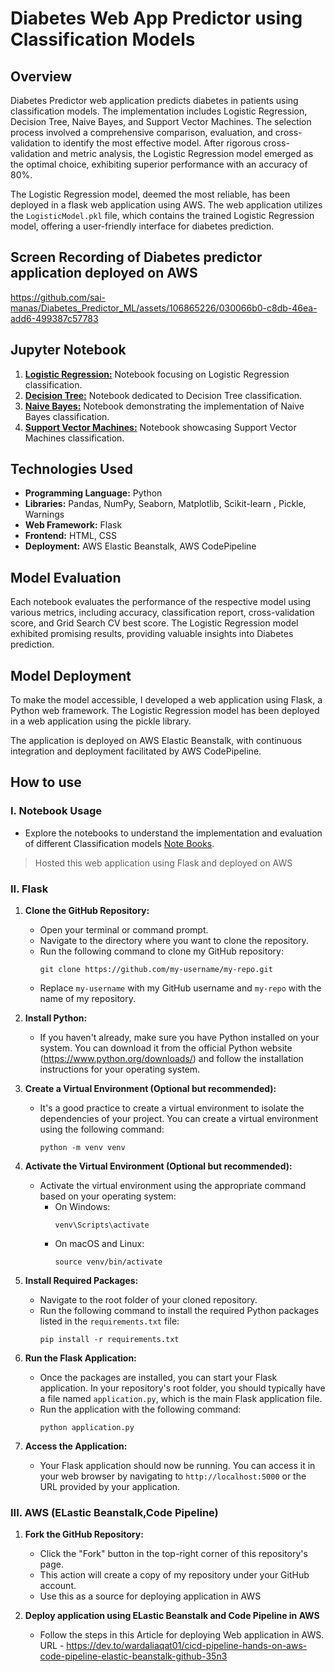 # Diabetes Web App Predictor using Classification Models

## Overview

Diabetes Predictor web application predicts diabetes in patients using classification models. The implementation includes Logistic Regression, Decision Tree, Naive Bayes, and Support Vector Machines. The selection process involved a comprehensive comparison, evaluation, and cross-validation to identify the most effective model. After rigorous cross-validation and metric analysis, the Logistic Regression model emerged as the optimal choice, exhibiting superior performance with an accuracy of 80%.

The Logistic Regression model, deemed the most reliable, has been deployed in a flask web application using AWS. The web application utilizes the `LogisticModel.pkl` file, which contains the trained Logistic Regression model, offering a user-friendly interface for diabetes prediction.

## Screen Recording of Diabetes predictor application deployed on AWS
https://github.com/sai-manas/Diabetes_Predictor_ML/assets/106865226/030066b0-c8db-46ea-add6-499387c57783

## Jupyter Notebook

1. [**Logistic Regression:**](https://github.com/sai-manas/Diabetes_Predictor_ML/blob/main/Notebooks/Logistic_Regresssion.ipynb) Notebook focusing on Logistic Regression classification.
2. [**Decision Tree:**](https://github.com/sai-manas/Diabetes_Predictor_ML/blob/main/Notebooks/Decision_Tree_Classifier.ipynb) Notebook dedicated to Decision Tree classification.
3. [**Naive Bayes:**](https://github.com/sai-manas/Diabetes_Predictor_ML/blob/main/Notebooks/Naive_Bayes_GaussianNB.ipynb) Notebook demonstrating the implementation of Naive Bayes classification.
4. [**Support Vector Machines:**](https://github.com/sai-manas/Diabetes_Predictor_ML/blob/main/Notebooks/Support_Vector_Classification.ipynb) Notebook showcasing Support Vector Machines classification.

## Technologies Used

- **Programming Language:** Python
- **Libraries:** Pandas, NumPy, Seaborn, Matplotlib, Scikit-learn , Pickle, Warnings
- **Web Framework:** Flask
- **Frontend:** HTML, CSS
- **Deployment:** AWS Elastic Beanstalk, AWS CodePipeline

## Model Evaluation

Each notebook evaluates the performance of the respective model using various metrics, including accuracy, classification report, cross-validation score, and Grid Search CV best score. The Logistic Regression model exhibited promising results, providing valuable insights into Diabetes prediction.

## Model Deployment

To make the model accessible, I developed a web application using Flask, a Python web framework. The Logistic Regression model has been deployed in a web application using the pickle library. 

The application is deployed on AWS Elastic Beanstalk, with continuous integration and deployment facilitated by AWS CodePipeline.

## How to use

### I. Notebook Usage
   - Explore the notebooks to understand the implementation and evaluation of different Classification models [Note Books](https://github.com/sai-manas/Diabetes_Predictor_ML/tree/main/Notebooks).

> Hosted this web application using Flask and deployed on AWS
### II. Flask
1. **Clone the GitHub Repository:**
   - Open your terminal or command prompt.
   - Navigate to the directory where you want to clone the repository.
   - Run the following command to clone my GitHub repository:
     ```
     git clone https://github.com/my-username/my-repo.git
     ```
   - Replace `my-username` with my GitHub username and `my-repo` with the name of my repository.
     
2. **Install Python:**
   - If you haven't already, make sure you have Python installed on your system. You can download it from the official Python website (https://www.python.org/downloads/) and follow the installation instructions for your operating system.
     
3. **Create a Virtual Environment (Optional but recommended):**
   - It's a good practice to create a virtual environment to isolate the dependencies of your project. You can create a virtual environment using the following command:
     ```
     python -m venv venv
     ```
4. **Activate the Virtual Environment (Optional but recommended):**
   - Activate the virtual environment using the appropriate command based on your operating system:
     - On Windows:
       ```
       venv\Scripts\activate
       ```
     - On macOS and Linux:
       ```
       source venv/bin/activate
       ```
5. **Install Required Packages:**
   - Navigate to the root folder of your cloned repository.
   - Run the following command to install the required Python packages listed in the `requirements.txt` file:
     ```
     pip install -r requirements.txt
     ```
6. **Run the Flask Application:**
   - Once the packages are installed, you can start your Flask application. In your repository's root folder, you should typically have a file named `application.py`, which is the main Flask application file.
   - Run the application with the following command:
     ```
     python application.py
     ```
7. **Access the Application:**
   - Your Flask application should now be running. You can access it in your web browser by navigating to `http://localhost:5000` or the URL provided by your application.

### III. AWS (ELastic Beanstalk,Code Pipeline)
1. **Fork the GitHub Repository:**
   - Click the "Fork" button in the top-right corner of this repository's page.
   - This action will create a copy of my repository under your GitHub account.
   - Use this as a source for deploying application in AWS
     
2. **Deploy application using ELastic Beanstalk and Code Pipeline in AWS**
   - Follow the steps in this Article for deploying Web application in AWS. URL - https://dev.to/wardaliaqat01/cicd-pipeline-hands-on-aws-code-pipeline-elastic-beanstalk-github-35n3
